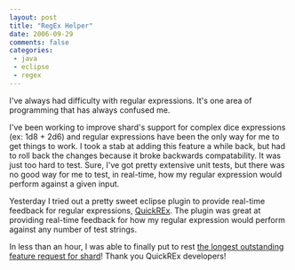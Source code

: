 ```yaml
---
layout: post
title: "RegEx Helper"
date: 2006-09-29
comments: false
categories:
 - java
 - eclipse
 - regex
---
```


I've always had difficulty with regular expressions. It's one area of programming that has always confused me.



I've been working to improve shard's support for complex dice expressions (ex: 1d8 + 2d6) and regular expressions have been the only way for me to get things to work. I took a stab at adding this feature a while back, but had to roll back the changes because it broke backwards compatability. It was just too hard to test. Sure, I've got pretty extensive unit tests, but there was no good way for me to test, in real-time, how my regular expression would perform against a given input.



Yesterday I tried out a pretty sweet eclipse plugin to provide real-time feedback for regular expressions, [QuickREx](http://www.bastian-bergerhoff.com/eclipse/features/web/QuickREx/toc.html). The plugin was great at providing real-time feedback for how my regular expression would perform against any number of test strings.



In less than an hour, I was able to finally put to rest [the longest outstanding feature request for shard](http://wiki.codecrate.com/display/SHA/2006/09/28/1d6+Plus+2d8+%3D+FUN)! Thank you QuickREx developers!
